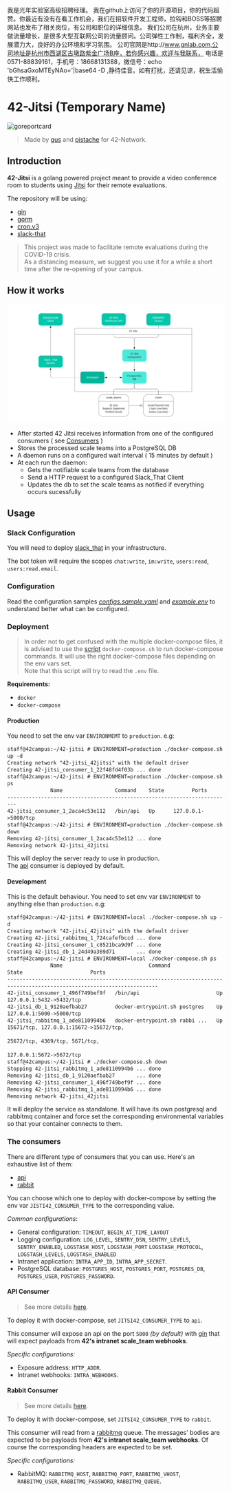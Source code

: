 我是光年实验室高级招聘经理。
我在github上访问了你的开源项目，你的代码超赞。你最近有没有在看工作机会，我们在招软件开发工程师，拉钩和BOSS等招聘网站也发布了相关岗位，有公司和职位的详细信息。
我们公司在杭州，业务主要做流量增长，是很多大型互联网公司的流量顾问。公司弹性工作制，福利齐全，发展潜力大，良好的办公环境和学习氛围。
公司官网是http://www.gnlab.com,公司地址是杭州市西湖区古墩路紫金广场B座，若你感兴趣，欢迎与我联系，
电话是0571-88839161，手机号：18668131388，微信号：echo 'bGhsaGxoMTEyNAo='|base64 -D ,静待佳音。如有打扰，还请见谅，祝生活愉快工作顺利。

# 42-Jitsi (Temporary Name)

![goreportcard](https://goreportcard.com/badge/github.com/Gustavobelfort/42-jitsi)

> Made by [gus](https://github.com/Gustavobelfort) and [pistache](https://github.com/clafoutis42) for 42-Network.

## Introduction

**42-Jitsi** is a golang powered project meant to provide a video conference room to students using [Jitsi](https://jitsi.org) for their remote evaluations.

The repository will be using:
- [gin](https://github.com/gin-gonic/gin)
- [gorm](https://github.com/jinzhu/gorm)
- [cron.v3](https://github.com/robfig/cron)
- [slack-that](https://github.com/jgengo/slack-that)

> This project was made to facilitate remote evaluations during the COVID-19 crisis.  
> As a distancing measure, we suggest you use it for a while a short time after the re-opening of your campus.

## How it works

![diagram](/assets/diagram.png)

 - After started 42 Jitsi receives information from one of the configured consumers ( see [Consumers](###The-consumers) ) 
 - Stores the processed scale teams into a PostgreSQL DB
 - A daemon runs on a configured wait interval ( 15 minutes by default )
 - At each run the daemon:  
    - Gets the notifiable scale teams from the database
    - Send a HTTP request to a configured Slack_That Client
    - Updates the db to set the scale teams as notified if everything occurs sucessfully

## Usage

### Slack Configuration

You will need to deploy [slack_that](https://github.com/jgengo/slack_that) in your infrastructure.

The bot token will require the scopes `chat:write`, `im:write`, `users:read`, `users:read.email`.

### Configuration

Read the configuration samples _[configs.sample.yaml](./configs/configs.sample.yml)_ and _[example.env](./configs/example.env)_ to understand better
what can be configured.

### Deployment

> In order not to get confused with the multiple docker-compose files, it is advised to use the [script](./docker-compose.sh) `docker-compose.sh`
> to run docker-compose commands. It will use the right docker-compose files depending on the env vars set.  
> Note that this script will try to read the `.env` file.

**Requirements:**
- `docker`
- `docker-compose`

#### Production

You need to set the env var `ENVIRONMEMT` to `production`. e.g:
```
staff@42campus:~/42-jitsi # ENVIRONMENT=production ./docker-compose.sh up -d
Creating network "42-jitsi_42jitsi" with the default driver
Creating 42-jitsi_consumer_1_22f48fd4f03b ... done
staff@42campus:~/42-jitsi # ENVIRONMENT=production ./docker-compose.sh ps
              Name                 Command    State         Ports
-------------------------------------------------------------------------
42-jitsi_consumer_1_2aca4c53e112   /bin/api   Up      127.0.0.1->5000/tcp
staff@42campus:~/42-jitsi # ENVIRONMENT=production ./docker-compose.sh down
Removing 42-jitsi_consumer_1_2aca4c53e112 ... done
Removing network 42-jitsi_42jitsi
```

This will deploy the server ready to use in production.  
The [api](./cmd/api) consumer is deployed by default.

#### Development

This is the default behaviour. You need to set env var `ENVIRONMENT` to anything else than `production`. e.g:
```
staff@42campus:~/42-jitsi # ENVIRONMENT=local ./docker-compose.sh up -d
Creating network "42-jitsi_42jitsi" with the default driver
Creating 42-jitsi_rabbitmq_1_724cafefbccd ... done
Creating 42-jitsi_consumer_1_c8521bca9d9f ... done
Creating 42-jitsi_db_1_24d49a369d71       ... done
staff@42campus:~/42-jitsi # ENVIRONMENT=local ./docker-compose.sh ps
              Name                            Command               State                      Ports
-----------------------------------------------------------------------------------------------------------------------
42-jitsi_consumer_1_496f749bef9f   /bin/api                         Up       127.0.0.1:5432->5432/tcp
42-jitsi_db_1_9120aefbab27         docker-entrypoint.sh postgres    Up       127.0.0.1:5000->5000/tcp
42-jitsi_rabbitmq_1_ade8110994b6   docker-entrypoint.sh rabbi ...   Up       15671/tcp, 127.0.0.1:15672->15672/tcp,
                                                                             25672/tcp, 4369/tcp, 5671/tcp,
                                                                             127.0.0.1:5672->5672/tcp
staff@42campus:~/42-jitsi # ./docker-compose.sh down
Stopping 42-jitsi_rabbitmq_1_ade8110994b6 ... done
Removing 42-jitsi_db_1_9120aefbab27       ... done
Removing 42-jitsi_consumer_1_496f749bef9f ... done
Removing 42-jitsi_rabbitmq_1_ade8110994b6 ... done
Removing network 42-jitsi_42jitsi
```
It will deploy the service as standalone. It will have its own postgresql and rabbitmq container and force set
the corresponding environmental variables so that your container connects to them.

### The consumers

There are different type of consumers that you can use. Here's an exhaustive list of them:
- [api](./cmd/api)
- [rabbit](./cmd/rabbit)

You can choose which one to deploy with docker-compose by setting the env var `JISTI42_CONSUMER_TYPE` to the corresponding
value.

_Common configurations_:
- General configuration: `TIMEOUT`, `BEGIN_AT_TIME_LAYOUT`
- Logging configuration: `LOG_LEVEL`, `SENTRY_DSN`, `SENTRY_LEVELS`, `SENTRY_ENABLED`, `LOGSTASH_HOST`, `LOGSTASH_PORT`
  `LOGSTASH_PROTOCOL`, `LOGSTASH_LEVELS`, `LOGSTASH_ENABLED`
- Intranet application: `INTRA_APP_ID`, `INTRA_APP_SECRET`.
- PostgreSQL database: `POSTGRES_HOST`, `POSTGRES_PORT`, `POSTGRES_DB`, `POSTGRES_USER`, `POSTGRES_PASSWORD`.

#### API Consumer

> See more details [here](./cmd/api).

To deploy it with docker-compose, set `JITSI42_CONSUMER_TYPE` to `api`.

This consumer will expose an api on the port `5000` _(by default)_ with [gin](https://github.com/gin-gonic/gin) that will
expect payloads from **42's intranet scale_team webhooks**.

_Specific configurations:_
- Exposure address: `HTTP_ADDR`.
- Intranet webhooks: `INTRA_WEBHOOKS`.

#### Rabbit Consumer

> See more details [here](./cmd/rabbit).

To deploy it with docker-compose, set `JITSI42_CONSUMER_TYPE` to `rabbit`.

This consumer will read from a [rabbitmq](https://www.rabbitmq.com/) queue. The messages' bodies are expected to be payloads
from **42's intranet scale_team webhooks**. Of course the corresponding headers are expected to be set.

_Specific configurations:_
- RabbitMQ: `RABBITMQ_HOST`, `RABBITMQ_PORT`, `RABBITMQ_VHOST`, `RABBITMQ_USER`, `RABBITMQ_PASSWORD`, `RABBITMQ_QUEUE`.
